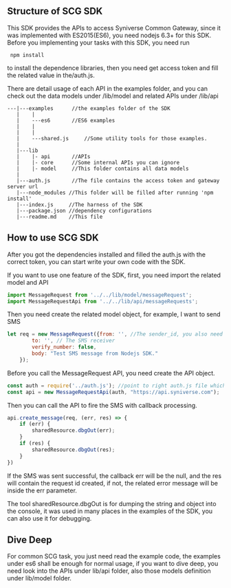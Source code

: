 ## Structure of SCG SDK
This SDK provides the APIs to access Syniverse Common Gateway, since it was implemented with ES2015(ES6), you need nodejs 6.3+ for this SDK. Before you implementing your tasks with this SDK, you need run 

```
 npm install
```

to install the dependence libraries, then you need get access token and fill the related value in the/auth.js.

There are detail usage of each API in the examples folder, and you can check out the data models under /lib/model and related APIs under /lib/api 

```
---|---examples      //the examples folder of the SDK
   |    |
   |    ---es6       //ES6 examples 
   |    |
   |    |
   |    ---shared.js     //Some utility tools for those examples.
   |
   |---lib
   |    |- api       //APIs
   |    |- core      //Some internal APIs you can ignore
   |    |- model     //This folder contains all data models
   |
   |---auth.js       //The file contains the access token and gateway server url
   |---node_modules //This folder will be filled after running 'npm install'
   |---index.js     //The harness of the SDK
   |---package.json //dependency configurations
   |---readme.md    //This file

```

## How to use SCG SDK
After you got the dependencies installed and filled the auth.js with the correct token, you can start write your own code with the SDK.

If you want to use one feature of the SDK, first, you need import the related model and API
```javascript
import MessageRequest from '../../lib/model/messageRequest';
import MessageRequestApi from '../../lib/api/messageRequests';

```
Then you need create the related model object, for example, I want to send SMS
```javascript
let req = new MessageRequest({from: '', //The sender_id, you also need get the sender_id
        to: '', // The SMS receiver
        verify_number: false,
        body: "Test SMS message from Nodejs SDK."
    });
```
Before you call the MessageRequest API, you need create the API object.
```javascript
const auth = require('../auth.js'); //point to right auth.js file which contains the token 
const api = new MessageRequestApi(auth, "https://api.syniverse.com");
```
Then you can call the API to fire the SMS with callback processing.
```javascript
api.create_message(req, (err, res) => {
    if (err) {
        sharedResource.dbgOut(err);
    }
    if (res) {
        sharedResource.dbgOut(res);
    }
})
```
If the SMS was sent successful, the callback err will be the null, and the res will contain the request id created, if not, the related error message will be inside the err parameter.

The tool sharedResource.dbgOut is for dumping the string and object into the console, it was used in many places in the examples of the SDK, you can also use it for debugging. 

## Dive Deep
For common SCG task, you just need read the example code, the examples under es6 shall be enough for normal usage, if you want to dive deep, you need look into the APIs under lib/api folder, also those
models definition under lib/model folder.
